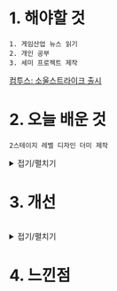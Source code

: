 # 1. 해야할 것
```
1. 게임산업 뉴스 읽기
2. 개인 공부
3. 세미 프로젝트 제작
```
[컴투스: 소울스트라이크 출시](https://www.gamemeca.com/view.php?gid=1743005)


# 2. 오늘 배운 것
```
2스테이지 레벨 디자인 더미 제작
```
<details>
<summary>접기/펼치기</summary>


</details>



# 3. 개선
```

```
<details>
<summary>접기/펼치기</summary>


</details>



# 4. 느낀점
```

```


